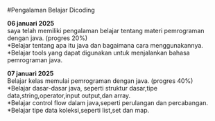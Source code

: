 #Pengalaman Belajar Dicoding<br>

 **06 januari 2025**<br>
saya telah memiliki pengalaman belajar tentang materi pemrograman dengan java. (progres 20%)<br>
*Belajar tentang apa itu java dan bagaimana cara menggunakannya.<br>
*Belajar tools yang dapat digunakan untuk menjalankan bahasa pemrograman java.<br>

**07 januari 2025**<br>
Belajar kelas memulai pemrograman dengan java. (progres 40%)<br>
*Belajar dasar-dasar java, seperti struktur dasar,tipe data,string,operator,input output,dan array.<br>
*Belajar control flow dalam java,seperti perulangan dan percabangan.<br>
*Belajar tipe data koleksi,seperti list,set dan map.<br>
